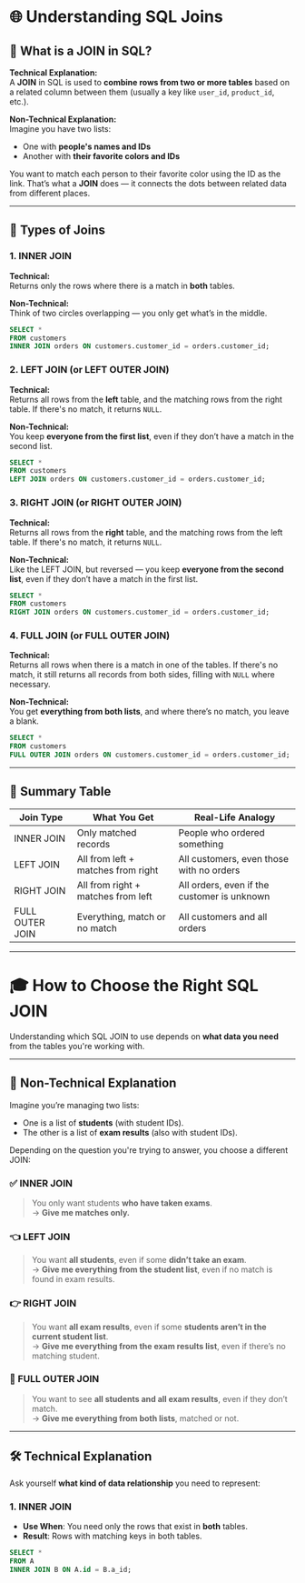 # 🌐 Understanding SQL Joins

## 📌 What is a JOIN in SQL?

**Technical Explanation:**  
A **JOIN** in SQL is used to **combine rows from two or more tables** based on a related column between them (usually a key like `user_id`, `product_id`, etc.).

**Non-Technical Explanation:**  
Imagine you have two lists:

- One with **people's names and IDs**
- Another with **their favorite colors and IDs**

You want to match each person to their favorite color using the ID as the link. That’s what a **JOIN** does — it connects the dots between related data from different places.

---

## 🔗 Types of Joins

### 1. **INNER JOIN**

**Technical:**  
Returns only the rows where there is a match in **both** tables.

**Non-Technical:**  
Think of two circles overlapping — you only get what’s in the middle.

```sql
SELECT *
FROM customers
INNER JOIN orders ON customers.customer_id = orders.customer_id;
```

### 2. **LEFT JOIN** (or **LEFT OUTER JOIN**)

**Technical:**  
Returns all rows from the **left** table, and the matching rows from the right table. If there's no match, it returns `NULL`.

**Non-Technical:**  
You keep **everyone from the first list**, even if they don’t have a match in the second list.

```sql
SELECT *
FROM customers
LEFT JOIN orders ON customers.customer_id = orders.customer_id;
```

### 3. **RIGHT JOIN** (or **RIGHT OUTER JOIN**)

**Technical:**  
Returns all rows from the **right** table, and the matching rows from the left table. If there's no match, it returns `NULL`.

**Non-Technical:**  
Like the LEFT JOIN, but reversed — you keep **everyone from the second list**, even if they don’t have a match in the first list.

```sql
SELECT *
FROM customers
RIGHT JOIN orders ON customers.customer_id = orders.customer_id;
```

### 4. **FULL JOIN** (or **FULL OUTER JOIN**)

**Technical:**  
Returns all rows when there is a match in one of the tables. If there's no match, it still returns all records from both sides, filling with `NULL` where necessary.

**Non-Technical:**  
You get **everything from both lists**, and where there’s no match, you leave a blank.

```sql
SELECT *
FROM customers
FULL OUTER JOIN orders ON customers.customer_id = orders.customer_id;
```

---

## 🧠 Summary Table

| Join Type       | What You Get                       | Real-Life Analogy                           |
| --------------- | ---------------------------------- | ------------------------------------------- |
| INNER JOIN      | Only matched records               | People who ordered something                |
| LEFT JOIN       | All from left + matches from right | All customers, even those with no orders    |
| RIGHT JOIN      | All from right + matches from left | All orders, even if the customer is unknown |
| FULL OUTER JOIN | Everything, match or no match      | All customers and all orders                |

---

# 🎓 How to Choose the Right SQL JOIN

Understanding which SQL JOIN to use depends on **what data you need** from the tables you're working with.

---

## 📌 Non-Technical Explanation

Imagine you’re managing two lists:

- One is a list of **students** (with student IDs).
- The other is a list of **exam results** (also with student IDs).

Depending on the question you're trying to answer, you choose a different JOIN:

### ✅ INNER JOIN

> You only want students **who have taken exams**.  
> → **Give me matches only.**

### 👈 LEFT JOIN

> You want **all students**, even if some **didn’t take an exam**.  
> → **Give me everything from the student list**, even if no match is found in exam results.

### 👉 RIGHT JOIN

> You want **all exam results**, even if some **students aren’t in the current student list**.  
> → **Give me everything from the exam results list**, even if there’s no matching student.

### 🔄 FULL OUTER JOIN

> You want to see **all students and all exam results**, even if they don’t match.  
> → **Give me everything from both lists**, matched or not.

---

## 🛠️ Technical Explanation

Ask yourself **what kind of data relationship** you need to represent:

### 1. INNER JOIN

- **Use When**: You need only the rows that exist in **both** tables.
- **Result**: Rows with matching keys in both tables.

```sql
SELECT *
FROM A
INNER JOIN B ON A.id = B.a_id;
```
